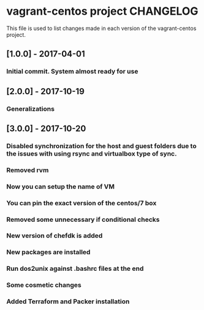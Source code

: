 vagrant-centos project CHANGELOG
============================

This file is used to list changes made in each version of the vagrant-centos project.

## [1.0.0] - 2017-04-01
### Initial commit. System almost ready for use

## [2.0.0] - 2017-10-19
### Generalizations

## [3.0.0] - 2017-10-20
### Disabled synchronization for  the host and guest folders due to the issues with using rsync and virtualbox type of sync.
### Removed rvm
### Now you can setup the name of VM
### You can pin the exact version of the centos/7 box
### Removed some unnecessary if conditional checks
### New version of chefdk is added
### New packages are installed
### Run dos2unix against .bashrc files at the end
### Some cosmetic changes
### Added Terraform and Packer installation

